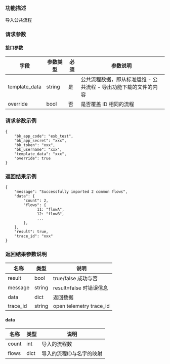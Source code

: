 ### 功能描述

导入公共流程

### 请求参数

#### 接口参数

|   字段   |    参数类型  |  必须  |     参数说明     |
| ------------ | ------------ | ------ | ---------------- |
|   template_data    |   string     |   是   |  公共流程数据，即从标准运维 - 公共流程 - 导出功能下载的文件的内容 |
|   override        | bool     | 否         | 是否覆盖 ID 相同的流程           |           |

### 请求参数示例

```
{
    "bk_app_code": "esb_test",
    "bk_app_secret": "xxx",
    "bk_token": "xxx",
    "bk_username": "xxx",
    "template_data": "xxx",
    "override": true
}
```

### 返回结果示例

```
{
    "message": "Successfully imported 2 common flows",
    "data": {
        "count": 2,
        "flows": {
              11: "flowA",
              12: "flowB",
              ...
        },
    },
    "result": true,
    "trace_id": "xxx"
}
```

### 返回结果参数说明

|      名称     |     类型   |               说明             |
| ------------  | ---------- | ------------------------------ |
|  result       | bool       | true/false 成功与否            |
|  message      | string     | result=false 时错误信息        |
|  data         | dict        | 返回数据                    |
|  trace_id     |    string  |      open telemetry trace_id     |

#### data

| 名称    | 类型   | 说明         |
|-------|------|------------|
| count | int  | 导入的流程数     |
| flows  | dict | 导入的流程ID与名字的映射 |
